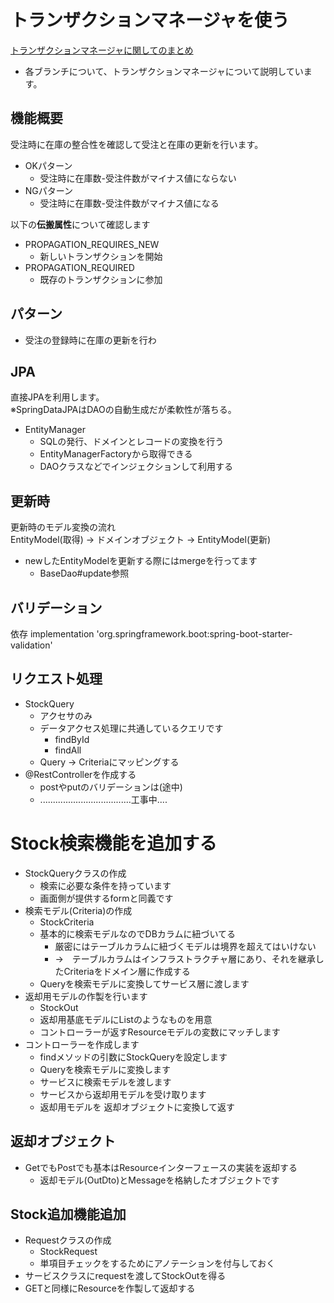 # トランザクションマネージャを使う

[トランザクションマネージャに関してのまとめ](https://volkruss.com/?p=2420)

* 各ブランチについて、トランザクションマネージャについて説明しています。

## 機能概要

受注時に在庫の整合性を確認して受注と在庫の更新を行います。
* OKパターン
  * 受注時に在庫数-受注件数がマイナス値にならない
* NGパターン
  * 受注時に在庫数-受注件数がマイナス値になる
  

以下の**伝搬属性**について確認します

* PROPAGATION_REQUIRES_NEW
  * 新しいトランザクションを開始
* PROPAGATION_REQUIRED
  * 既存のトランザクションに参加

## パターン

* 受注の登録時に在庫の更新を行わ

## JPA

直接JPAを利用します。  
※SpringDataJPAはDAOの自動生成だが柔軟性が落ちる。

* EntityManager
  * SQLの発行、ドメインとレコードの変換を行う
  * EntityManagerFactoryから取得できる
  * DAOクラスなどでインジェクションして利用する
  
## 更新時

更新時のモデル変換の流れ  
EntityModel(取得) → ドメインオブジェクト → EntityModel(更新)

* newしたEntityModelを更新する際にはmergeを行ってます
  * BaseDao#update参照


## バリデーション

依存
implementation 'org.springframework.boot:spring-boot-starter-validation'


## リクエスト処理

* StockQuery
  * アクセサのみ
  * データアクセス処理に共通しているクエリです
    * findById
    * findAll
  * Query → Criteriaにマッピングする
* @RestControllerを作成する
  * postやputのバリデーションは(途中)
  * ....................................工事中....

# Stock検索機能を追加する

* StockQueryクラスの作成
  * 検索に必要な条件を持っています
  * 画面側が提供するformと同義です
* 検索モデル(Criteria)の作成
  * StockCriteria
  * 基本的に検索モデルなのでDBカラムに紐づいてる
    * 厳密にはテーブルカラムに紐づくモデルは境界を超えてはいけない
    * →　テーブルカラムはインフラストラクチャ層にあり、それを継承したCriteriaをドメイン層に作成する
  * Queryを検索モデルに変換してサービス層に渡します
* 返却用モデルの作製を行います
  * StockOut
  * 返却用基底モデルにList<T extends DTO>のようなものを用意
  * コントローラーが返すResourceモデルの変数にマッチします
* コントローラーを作成します
  * findメソッドの引数にStockQueryを設定します
  * Queryを検索モデルに変換します
  * サービスに検索モデルを渡します
  * サービスから返却用モデルを受け取ります
  * 返却用モデルを 返却オブジェクトに変換して返す

## 返却オブジェクト

* GetでもPostでも基本はResourceインターフェースの実装を返却する
  * 返却モデル(OutDto)とMessageを格納したオブジェクトです

## Stock追加機能追加

* Requestクラスの作成
  * StockRequest
  * 単項目チェックをするためにアノテーションを付与しておく
* サービスクラスにrequestを渡してStockOutを得る
* GETと同様にResourceを作製して返却する